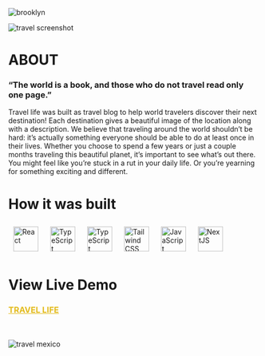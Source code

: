 
![brooklyn](https://user-images.githubusercontent.com/88805312/200373974-2ac346c7-dce4-4568-866c-89c29e3ff533.png)

![travel screenshot](https://user-images.githubusercontent.com/88805312/200374521-af16995b-bbc8-47be-a9b1-827e616f63a1.png)

<h1>ABOUT</h1>
<h3> “The world is a book, and those who do not travel read only one page.”</h3>
<h4. The Goal</h4>
<P> Travel life was built as travel blog to help world travelers discover their next destination! Each destination gives a beautiful image of the location along with a description. We believe that traveling around the world shouldn’t be hard: it’s actually something everyone should be able to do at least once in their lives. Whether you choose to spend a few years or just a couple months traveling this beautiful planet, it’s important to see what’s out there. You might feel like you’re stuck in a rut in your daily life. Or you’re yearning for something exciting and different.</p>


<h1> How it was built </h1>
<div style="liststyle: none;">
  <a href="https://reactjs.org/" target="_blank"><img style="margin: 10px" src="https://profilinator.rishav.dev/skills-assets/react-original-wordmark.svg" alt="React" height="50" /></a>
  <a href="https://www.typescriptlang.org/" target="_blank"><img style="margin: 10px" src="https://profilinator.rishav.dev/skills-assets/typescript-original.svg" alt="TypeScript" height="50" /></a>
   <a href="https://www.sanity.io/" target="_blank"><img style="margin: 10px" src="https://encrypted-tbn0.gstatic.com/images?q=tbn:ANd9GcQLKByx5f0npiIesgMGlo8W3KIlvRFQkOlHrjU701h_7c4IJrFwQV6dpzbt81h1PnFEJEw&usqp=CAU" alt="TypeScript" height="50" /></a>
  <a href="https://www.tailwindcss.com/" target="_blank"><img style="margin: 10px" src="https://profilinator.rishav.dev/skills-assets/tailwindcss.svg" alt="Tailwind CSS" height="50" /></a>
  <a href="https://www.javascript.com/" target="_blank"><img style="margin: 10px" src="https://profilinator.rishav.dev/skills-assets/javascript-original.svg" alt="JavaScript" height="50" /></a> 
  <a href="https://nextjs.org/" target="_blank"><img style="margin: 10px" src="https://profilinator.rishav.dev/skills-assets/nextjs.png" alt="NextJS" height="50" /></a>  
</div>

<h1> View Live Demo </h1>
<h3 style="color: #e3bb1c;"><a style="color: #e3bb1c;" href="https://travel-life-psi.vercel.app/">TRAVEL LIFE </a> </h3>

<br></br>
![travel mexico](https://user-images.githubusercontent.com/88805312/200651197-a1aa4765-b812-4d55-bd14-fc0f3fe87de0.png)
